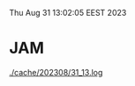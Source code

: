 Thu Aug 31 13:02:05 EEST 2023
# JAM
<a href='./cache/202308/31_13.log'>./cache/202308/31_13.log</a>

